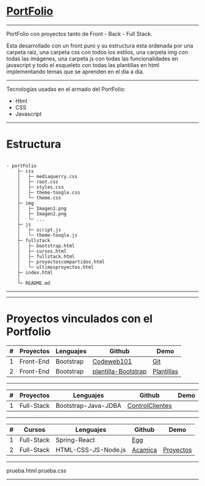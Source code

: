# [PortFolio](https://megagringa.github.io/portFolio/index.html)

---

PortFolio con proyectos tanto de Front - Back - Full Stack.

Esta desarrollado con un front puro y su estructura esta ordenada por una carpeta raíz, una carpeta css con todos los estilos, una carpeta img con todas las imágenes, una carpeta js con todas las funcionalidades en javascript y todo el esqueleto con todas las plantillas en html implementando temas que se aprenden en el día a día.

---

Tecnologías usadas en el armado del PortFolio:
- Html
- CSS     
- Javascript             

---

# Estructura

```

- portFolio
    ├─ css
    │   ├─ mediaquerry.css
    │   ├─ root.css
    │   ├─ styles.css
    │   ├─ theme-toogle.css
    │   └─ theme.css
    ├─ img
    │   ├─ Imagen1.png
    │   ├─ Imagen2.png
    │   └─ ...
    ├─ js
    │   ├─ script.js
    │   └─ theme-toogle.js
    ├─ fullstack
    │   ├─ bootstrap.html
    │   ├─ cursos.html
    │   ├─ fullstack.html
    │   ├─ proyectoscompartidos.html
    │   └─ ultimosproyectos.html
    ├─ index.html
    │
    └─ README.md

```    
---
---

# Proyectos vinculados con el Portfolio



|  #  | Proyectos | Lenguajes |Github| Demo |
| --- | --- | --- | --- | --- |
| 1   | Front-End | Bootstrap |[Codeweb101](https://github.com/Codeweb101/CodeWeb101)| [Git](https://codeweb101.github.io/CodeWeb101/index.html) |
| 2   | Front-End | Bootstrap | [plantilla-Bootstrap](https://github.com/megagringa/plantilla-Bootstrap)| [Plantillas](https://megagringa.github.io/plantilla-Bootstrap/index.html) |

---

| #   | Proyectos | Lenguajes | Github | Demo |
|---|---|---|---|---|
| 1 | Full-Stack | Bootstrap-Java-JDBA | [ControlClientes](https://github.com/megagringa/ControlClientes) | []() |

---

| #   | Cursos | Lenguajes | Github | Demo |
|---|---|---|---|---|
| 1 | Full-Stack | Spring-React  | [Egg](https://github.com/megagringa/FullStack_Egg_Curso)  |  |
| 2 | Full-Stack | HTML-CSS-JS-Node.js | [Acamica](https://github.com/megagringa/FullStack_Acamica) | [Proyectos](https://megagringa.github.io/FullStack_Acamica/index.html) |



---
prueba.html
prueba.css

---


